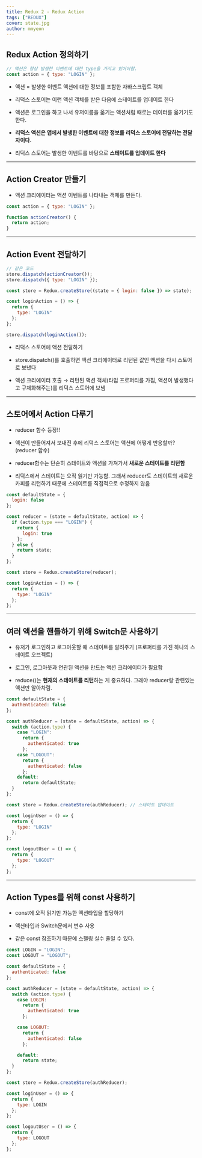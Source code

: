 ```yaml
---
title: Redux 2 - Redux Action
tags: ["REDUX"]
cover: state.jpg
author: mmyeon
---
```


## Redux Action 정의하기

```js
// 액션은 항상 발생한 이벤트에 대한 type을 가지고 있어야함.
const action = { type: "LOGIN" };
```

- 액션 = 발생한 이벤트 액션에 대한 정보를 포함한 자바스크립트 객체

- 리덕스 스토어는 이런 액션 객체를 받은 다음에 스테이트를 업데이트 한다

- 액션은 로그인을 하고 나서 유저이름을 옮기는 액션처럼 때로는 데이터를 옮기기도 한다.

- **리덕스 액션은 앱에서 발생한 이벤트에 대한 정보를 리덕스 스토어에 전달하는 전달자이다.**

- 리덕스 스토어는 발생한 이벤트를 바탕으로 **스테이트를 업데이트 한다**

---

## Action Creator 만들기

- 액션 크리에이터는 액션 이벤트를 나타내는 객체를 만든다.

```js
const action = { type: "LOGIN" };

function actionCreator() {
  return action;
}
```

---

## Action Event 전달하기

```js
// 같은 코드
store.dispatch(actionCreator());
store.dispatch({ type: "LOGIN" });
```

```js
const store = Redux.createStore((state = { login: false }) => state);

const loginAction = () => {
  return {
    type: "LOGIN"
  };
};

store.dispatch(loginAction());
```

- 리덕스 스토어에 액션 전달하기

- store.dispatch()를 호출하면 액션 크리에이터로 리턴된 값인 액션을 다시 스토어로 보낸다

- 액션 크리에이터 호출 → 리턴된 액션 객체(타입 프로퍼티를 가짐, 액션이 발생했다고 구체화해주는)를 리덕스 스토어에 보냄

---

## 스토어에서 Action 다루기

- reducer 함수 등장!!

- 액션이 만들어져서 보내진 후에 리덕스 스토어는 액션에 어떻게 반응할까? (reducer 함수)

- reducer함수는 단순히 스테이트와 액션을 가져가서 **새로운 스테이트를 리턴함**

- 리덕스에서 스테이트는 오직 읽기만 가능함. 그래서 reducer도 스테이트의 새로운 카피를 리턴하기 때문에 스테이트를 직접적으로 수정하지 않음

```js
const defaultState = {
  login: false
};

const reducer = (state = defaultState, action) => {
  if (action.type === "LOGIN") {
    return {
      login: true
    };
  } else {
    return state;
  }
};

const store = Redux.createStore(reducer);

const loginAction = () => {
  return {
    type: "LOGIN"
  };
};
```

---

## 여러 액션을 핸들하기 위해 Switch문 사용하기

- 유저가 로그인하고 로그아웃할 때 스테이트를 알려주기 (프로퍼티를 가진 하나의 스테이트 오브젝트)
- 로그인, 로그아웃과 연관된 액션을 만드는 액션 크리에이터가 필요함

- reduce()는 **현재의 스테이트를 리턴**하는 게 중요하다. 그래야 reducer랑 관련있는 액션만 알아차림.

```js
const defaultState = {
  authenticated: false
};

const authReducer = (state = defaultState, action) => {
  switch (action.type) {
    case "LOGIN":
      return {
        authenticated: true
      };
    case "LOGOUT":
      return {
        authenticated: false
      };
    default:
      return defaultState;
  }
};

const store = Redux.createStore(authReducer); // 스테이트 업데이트

const loginUser = () => {
  return {
    type: "LOGIN"
  };
};

const logoutUser = () => {
  return {
    type: "LOGOUT"
  };
};
```

---

## Action Types를 위해 const 사용하기

- const에 오직 읽기만 가능한 액션타입을 할당하기

- 액션타입과 Switch문에서 변수 사용

- 같은 const 참조하기 때문에 스펠링 실수 줄일 수 있다.

```js
const LOGIN = "LOGIN";
const LOGOUT = "LOGOUT";

const defaultState = {
  authenticated: false
};

const authReducer = (state = defaultState, action) => {
  switch (action.type) {
    case LOGIN:
      return {
        authenticated: true
      };

    case LOGOUT:
      return {
        authenticated: false
      };

    default:
      return state;
  }
};

const store = Redux.createStore(authReducer);

const loginUser = () => {
  return {
    type: LOGIN
  };
};

const logoutUser = () => {
  return {
    type: LOGOUT
  };
};
```
